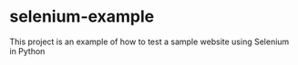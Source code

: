# selenium-example
This project is an example of how to test a sample website using Selenium in Python
